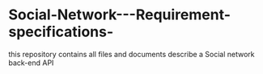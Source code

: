 Social-Network---Requirement-specifications-
============================================

this repository contains all files and documents describe a Social network back-end API 
